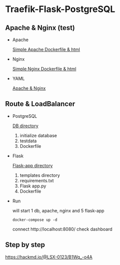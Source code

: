 # Traefik-Flask-PostgreSQL

## Apache & Nginx (test)

* Apache

    [Simple Apache Dockerfile & html](https://github.com/XuanLin123/Traefik-Flask-PostgreSQL/tree/main/apache)

* Nginx

    [Simple Nginx Dockerfile & html](https://github.com/XuanLin123/Traefik-Flask-PostgreSQL/tree/main/nginx)

* YAML

    [Apache & Nginx](https://github.com/XuanLin123/Traefik-Flask-PostgreSQL/tree/main/YAML/Apache%20%26%20Nginx)

## Route & LoadBalancer


* PostgreSQL

    
    [DB directory](https://github.com/XuanLin123/Traefik-Flask-PostgreSQL/tree/main/db)
    1. initialize database
    2. testdata
    3. Dockerfile

* Flask

    [Flask-app directory](https://github.com/XuanLin123/Traefik-Flask-PostgreSQL/tree/main/flask-app)
    1. templates directory
    2. requirements.txt
    3. Flask app.py
    4. Dockerfile

* Run

    will start 1 db, apache, nginx and 5 flask-app
    ```
    docker-compose up -d
    ```
    connect http://localhost:8080/ check dashboard

## Step by step

https://hackmd.io/@LSX-0123/B1Wq_-o4A